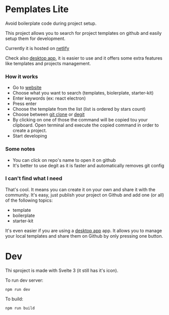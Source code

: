 # Pemplates Lite

Avoid boilerplate code during project setup.

This project allows you to search for project templates on github and easily setup them for development.

Currently it is hosted on <a href="https://thirsty-leakey-8f0295.netlify.app/">netlify</a>

Check also <a href="https://github.com/OleksandrDemian/pemplates">desktop app</a>, it is easier to use
and it offers some extra features like templates and projects management.

### How it works

- Go to <a href="https://thirsty-leakey-8f0295.netlify.app/">website</a>
- Choose what you want to search (templates, biolerplate, starter-kit)
- Enter keywords (ex: react electron)
- Press enter
- Choose the template from the list (list is ordered by stars count)
- Choose between <a href="https://git-scm.com/docs/git-clone">git clone</a> or <a href="https://www.npmjs.com/package/degit">degit</a>
- By clicking on one of those the command will be copied tou your clipboard. Open terminal and execute the copied command in order to create a project.
- Start developing

### Some notes

- You can click on repo's name to open it on github
- It's better to use degit as it is faster and automatically removes git config

### I can't find what I need

That's cool. It means you can create it on your own and share it with the community. It's easy, just publish your project
on Github and add one (or all) of the following topics:
- template
- boilerplate
- starter-kit

It's even easier if you are using a <a href="https://github.com/OleksandrDemian/pemplates">desktop app</a> app.
It allows you to manage your local templates and share them on Github by only pressing one button.

# Dev
Thi sproject is made with Svelte 3 (it still has it's icon).

To run dev server:
```
npm run dev
```

To build:
```
npm run build
``` 